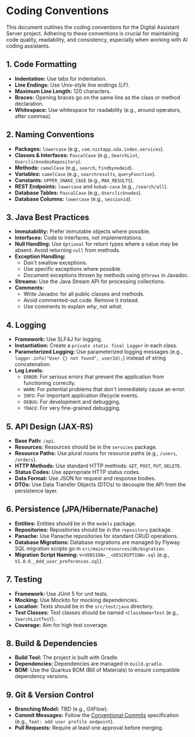 # Coding Conventions

This document outlines the coding conventions for the Digital Assistant Server project. Adhering to these conventions is crucial for maintaining code quality, readability, and consistency, especially when working with AI coding assistants.

## 1. Code Formatting

- **Indentation:** Use tabs for indentation.
- **Line Endings:** Use Unix-style line endings (LF).
- **Maximum Line Length:** 120 characters.
- **Braces:** Opening braces go on the same line as the class or method declaration.
- **Whitespace:** Use whitespace for readability (e.g., around operators, after commas).

## 2. Naming Conventions

- **Packages:** `lowercase` (e.g., `com.nistapp.uda.index.services`).
- **Classes & Interfaces:** `PascalCase` (e.g., `SearchList`, `UserclicknodesRepository`).
- **Methods:** `camelCase` (e.g., `search`, `findbynodeid`).
- **Variables:** `camelCase` (e.g., `searchresults`, `queryFunction`).
- **Constants:** `UPPER_SNAKE_CASE` (e.g., `MAX_RESULTS`).
- **REST Endpoints:** `lowercase` and `kebab-case` (e.g., `/search/all`).
- **Database Tables:** `PascalCase` (e.g., `Userclicknodes`).
- **Database Columns:** `lowercase` (e.g., `sessionid`).

## 3. Java Best Practices

- **Immutability:** Prefer immutable objects where possible.
- **Interfaces:** Code to interfaces, not implementations.
- **Null Handling:** Use `Optional` for return types where a value may be absent. Avoid returning `null` from methods.
- **Exception Handling:**
    - Don't swallow exceptions.
    - Use specific exceptions where possible.
    - Document exceptions thrown by methods using `@throws` in Javadoc.
- **Streams:** Use the Java Stream API for processing collections.
- **Comments:**
    - Write Javadoc for all public classes and methods.
    - Avoid commented-out code. Remove it instead.
    - Use comments to explain *why*, not *what*.

## 4. Logging

- **Framework:** Use SLF4J for logging.
- **Instantiation:** Create a `private static final Logger` in each class.
- **Parameterized Logging:** Use parameterized logging messages (e.g., `logger.info("User {} not found", userId);`) instead of string concatenation.
- **Log Levels:**
    - `ERROR`: For serious errors that prevent the application from functioning correctly.
    - `WARN`: For potential problems that don't immediately cause an error.
    - `INFO`: For important application lifecycle events.
    - `DEBUG`: For development and debugging.
    - `TRACE`: For very fine-grained debugging.

## 5. API Design (JAX-RS)

- **Base Path:** `/api`.
- **Resources:** Resources should be in the `services` package.
- **Resource Paths:** Use plural nouns for resource paths (e.g., `/users`, `/orders`).
- **HTTP Methods:** Use standard HTTP methods: `GET`, `POST`, `PUT`, `DELETE`.
- **Status Codes:** Use appropriate HTTP status codes.
- **Data Format:** Use JSON for request and response bodies.
- **DTOs:** Use Data Transfer Objects (DTOs) to decouple the API from the persistence layer.

## 6. Persistence (JPA/Hibernate/Panache)

- **Entities:** Entities should be in the `models` package.
- **Repositories:** Repositories should be in the `repository` package.
- **Panache:** Use Panache repositories for standard CRUD operations.
- **Database Migrations:** Database migrations are managed by Flyway. SQL migration scripts go in `src/main/resources/db/migration`.
- **Migration Script Naming:** `V<VERSION>__<DESCRIPTION>.sql` (e.g., `V1.0.6__Add_user_preferences.sql`).

## 7. Testing

- **Framework:** Use JUnit 5 for unit tests.
- **Mocking:** Use Mockito for mocking dependencies.
- **Location:** Tests should be in the `src/test/java` directory.
- **Test Classes:** Test classes should be named `<ClassName>Test` (e.g., `SearchListTest`).
- **Coverage:** Aim for high test coverage.

## 8. Build & Dependencies

- **Build Tool:** The project is built with Gradle.
- **Dependencies:** Dependencies are managed in `build.gradle`.
- **BOM:** Use the Quarkus BOM (Bill of Materials) to ensure compatible dependency versions.

## 9. Git & Version Control

- **Branching Model:** TBD (e.g., GitFlow).
- **Commit Messages:** Follow the [Conventional Commits](https.conventionalcommits.org/) specification (e.g., `feat: add user profile endpoint`).
- **Pull Requests:** Require at least one approval before merging.
